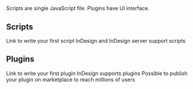 #

Scripts are single JavaScript file. Plugins have UI interface.

## Scripts
Link to write your first script
InDesign and InDesign server support scripts

## Plugins
Link to write your first plugin
InDesign supports plugins
Possible to publish your plugin on marketplace to reach millions of users



